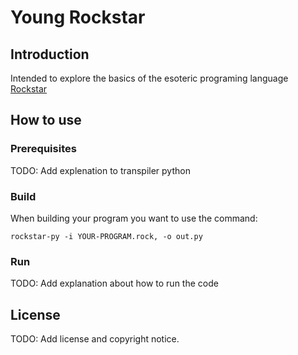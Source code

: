 # Young Rockstar

## Introduction 
Intended to explore the basics of the esoteric programing language [Rockstar](https://github.com/RockstarLang/rockstar)

## How to use

### Prerequisites

TODO: Add explenation to transpiler python

### Build

When building your program you want to use the command:
```
rockstar-py -i YOUR-PROGRAM.rock, -o out.py
```

### Run

TODO: Add explanation about how to run the code

## License

TODO: Add license and copyright notice. 
